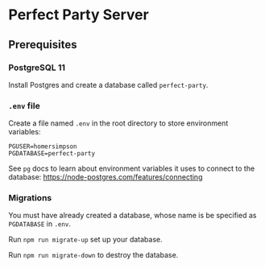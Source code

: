 # Perfect Party Server

## Prerequisites

### PostgreSQL 11

Install Postgres and create a database called `perfect-party`.

### `.env` file

Create a file named `.env` in the root directory to store environment variables:

```
PGUSER=homersimpson
PGDATABASE=perfect-party
```

See `pg` docs to learn about environment variables it uses to connect to the database: https://node-postgres.com/features/connecting

### Migrations

You must have already created a database, whose name is be specified as `PGDATABASE` in `.env`.

Run `npm run migrate-up` set up your database.

Run `npm run migrate-down` to destroy the database.
